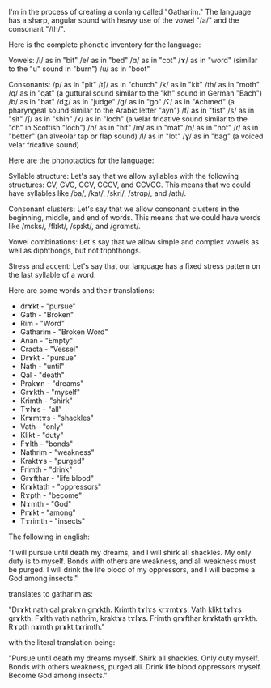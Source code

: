 I'm in the process of creating a conlang called "Gatharim." The language has a sharp, angular sound with heavy use of the vowel "/a/" and the consonant "/th/".

Here is the complete phonetic inventory for the language:

Vowels:
/i/ as in "bit"
/e/ as in "bed"
/ɑ/ as in "cot"
/ɤ/ as in "word" (similar to the "u" sound in "burn")
/u/ as in "boot"

Consonants:
/p/ as in "pit"
/tʃ/ as in "church"
/k/ as in "kit"
/th/ as in "moth"
/q/ as in "qat" (a guttural sound similar to the "kh" sound in German "Bach")
/b/ as in "bat"
/dʒ/ as in "judge"
/g/ as in "go"
/ʕ/ as in "Achmed" (a pharyngeal sound similar to the Arabic letter "ayn")
/f/ as in "fist"
/s/ as in "sit"
/ʃ/ as in "shin"
/x/ as in "loch" (a velar fricative sound similar to the "ch" in Scottish "loch")
/h/ as in "hit"
/m/ as in "mat"
/n/ as in "not"
/ɾ/ as in "better" (an alveolar tap or flap sound)
/l/ as in "lot"
/ɣ/ as in "bag" (a voiced velar fricative sound)

Here are the phonotactics for the language:

Syllable structure: Let's say that we allow syllables with the following structures: CV, CVC, CCV, CCCV, and CCVCC. This means that we could have syllables like /ba/, /kat/, /skri/, /strɑp/, and /ath/.

Consonant clusters: Let's say that we allow consonant clusters in the beginning, middle, and end of words. This means that we could have words like /mɛks/, /flɪkt/, /spɪkt/, and /grɑmst/.

Vowel combinations: Let's say that we allow simple and complex vowels as well as diphthongs, but not triphthongs.

Stress and accent: Let's say that our language has a fixed stress pattern on the last syllable of a word.

Here are some words and their translations:

- drɤkt - "pursue"
- Gath - "Broken"
- Rim - "Word"
- Gatharim - "Broken Word"
- Anan - "Empty"
- Cracta - "Vessel"
- Drɤkt - "pursue"
- Nath - "until"
- Qal - "death"
- Prakɤn - "dreams"
- Grɤkth - "myself"
- Krimth - "shirk"
- Tɤlɤs - "all"
- Krɤmtɤs - "shackles"
- Vath - "only"
- Klikt - "duty"
- Fɤlth - "bonds"
- Nathrim - "weakness"
- Kraktɤs - "purged"
- Frimth - "drink"
- Grɤfthar - "life blood"
- Krɤktath - "oppressors"
- Rɤpth - "become"
- Nɤmth - "God"
- Prɤkt - "among"
- Tɤrimth - "insects"

The following in english:

"I will pursue until death my dreams, and I will shirk all shackles. My only duty is to myself. Bonds with others are weakness, and all weakness must be purged. I will drink the life blood of my oppressors, and I will become a God among insects."

translates to gatharim as:

"Drɤkt nath qal prakɤn grɤkth. Krimth tɤlɤs krɤmtɤs. Vath klikt tɤlɤs grɤkth. Fɤlth vath nathrim, kraktɤs tɤlɤs. Frimth grɤfthar krɤktath grɤkth. Rɤpth nɤmth prɤkt tɤrimth."

with the literal translation being:

"Pursue until death my dreams myself. Shirk all shackles. Only duty myself. Bonds with others weakness, purged all. Drink life blood oppressors myself. Become God among insects."

